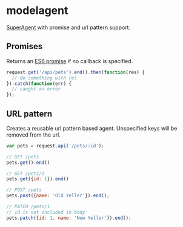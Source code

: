 # modelagent

[SuperAgent](https://github.com/visionmedia/superagent) with promise and url pattern support.

## Promises
Returns an [ES6 promise](https://github.com/jakearchibald/es6-promise) if no callback is specified.

```javascript
request.get('/api/pets').end().then(function(res) {
  // do something with res
}).catch(function(err) {
  // caught an error
});
```

## URL pattern
Creates a reusable url pattern based agent. Unspecified keys will be removed from the url.

```javascript
var pets = request.api('/pets/:id');

// GET /pets
pets.get().end()

// GET /pets/1
pets.get({id: 1}).end()

// POST /pets
pets.post({name: 'Old Yeller'}).end();

// PATCH /pets/1
// id is not included in body
pets.patch({id: 1, name: 'New Yeller'}).end();
```
